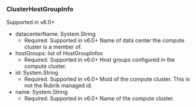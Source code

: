 ### ClusterHostGroupInfo
Supported in v6.0+

- datacenterName: System.String
  - Required. Supported in v6.0+
Name of data center the compute cluster is a member of.
- hostGroups: list of HostGroupInfos
  - Required. Supported in v6.0+
Host groups configured in the compute cluster.
- id: System.String
  - Required. Supported in v6.0+
Moid of the compute cluster. This is not the Rubrik managed id.
- name: System.String
  - Required. Supported in v6.0+
Name of the compute cluster.

